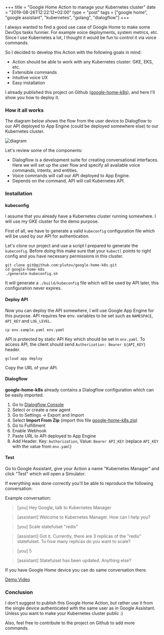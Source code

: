 +++
title = "Google Home Action to manage your Kubernetes cluster"
date = "2019-08-26T12:22:12+02:00"
type = "post"
tags = ["google home", "google assistant", "kubernetes", "golang", "dialogflow"]
+++

I always wanted to find a good use case of Google Home to make some DevOps tasks funnier. For example voice deployments, system metrics, etc. Since I use Kubernetes a lot, I thought it would be fun to control it via voice commands.

So I decided to develop this Action with the following goals in mind:

- Action should be able to work with any Kubernetes cluster: GKE, EKS, etc.
- Extensible commands
- Intuitive voice UX
- Easy installation

I already published this project on Github ([google-home-k8s](https://github.com/plutov/google-home-k8s)), and here I'll show you how to deploy it.

### How it all works

The diagram below shows the flow from the user device to Dialogflow to our API deployed to App Engine (could be deployed somewhere else) to our Kubernetes cluster.

![diagram](https://raw.githubusercontent.com/plutov/packagemain/master/17-google-home-k8s/diagram.png)

Let's review some of the components:

- Dialogflow is a development suite for creating conversational interfaces. Here we will set up the user flow and specify all available voice commands, intents, and entities.
- Voice commands will call our API deployed to App Engine.
- Depends on the command, API will call Kubernetes API.

### Installation

#### kubeconfig

I assume that you already have a Kubernetes cluster running somewhere. I will use my GKE cluster for the demo purpose.

First of all, we have to generate a valid `kubeconfig` configuration file which will be used by our API for authentication.

Let's clone our project and use a script I prepared to generate the `kubeconfig`. Before doing this make sure that your `kubectl` points to right config and you have necessary permissions in this cluster.

```
git clone git@github.com:plutov/google-home-k8s.git
cd google-home-k8s
./generate-kubeconfig.sh
```

It will generate a `./build/kubeconfig` file which will be used by API later, this configuration never expires.

#### Deploy API

Now you can deploy the API somewhere, I will use Google App Engine for this purpose. API requires few env. variables to be set such as `NAMESPACE`, `API_KEY` and `LOG_LEVEL`.

```
cp env.sample.yaml env.yaml
```

API is protected by static API Key which should be set in `env.yaml`. To access API, the client should send `Authorization: Bearer ${API_KEY}` header.

```
gcloud app deploy
```

Copy the URL of your API.

#### Dialogflow

**google-home-k8s** already contains a Dialogflow configuration which can be easily imported.

1. Go to [Dialogflow Console](https://console.dialogflow.com/)
2. Select or create a new agent
3. Go to Settings -> Export and Import
4. Select **Import From Zip** (import this file [google-home-k8s.zip](https://raw.githubusercontent.com/plutov/google-home-k8s/master/google-home-k8s.zip))
5. Go to Fulfillment
6. Enable Webhook
7. Paste URL to API deployed to App Engine
8. Add Header. Key: `Authorization`, Value: `Bearer API_KEY` (replace `API_KEY` with the value from `env.yaml`)

#### Test

Go to Google Assistant, give your Action a name "Kubernetes Manager" and click "Test" which will open a Simulator.

If everything was done correctly you'll be able to reproduce the following conversation:

Example conversation:

> [you] Hey Google, talk to Kubernetes Manager

> [assistant] Welcome to Kubernetes Manager. How can I help you?

> [you] Scale statefulset "redis"

> [assistant] Got it. Currently, there are 3 replicas of the "redis" statefulset. To how many replicas do you want to scale?

> [you] 5

> [assistant] Statefulset has been updated. Anything else?

If you have Google Home device you can do same conversation there.

[Demo Video](https://youtu.be/GJz02DrYWag)

### Conclusion

I don't suggest to publish this Google Home Action, but rather use it from the single device authenticated with the same user as in Google Assistant. Unless you want to make your Kubernetes cluster public :)

Also, feel free to contribute to the project on Github to add more commands.
